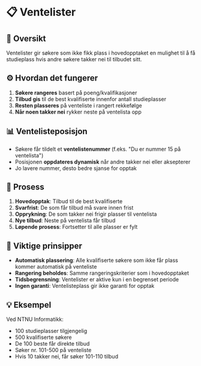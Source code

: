# 📋 Ventelister

## 🎯 Oversikt

Ventelister gir søkere som ikke fikk plass i hovedopptaket en mulighet til å få studieplass hvis andre søkere takker nei til tilbudet sitt.

## ⚙️ Hvordan det fungerer

1. **Søkere rangeres** basert på poeng/kvalifikasjoner
2. **Tilbud gis** til de best kvalifiserte innenfor antall studieplasser
3. **Resten plasseres** på venteliste i rangert rekkefølge
4. **Når noen takker nei** rykker neste på ventelista opp

## 📊 Ventelisteposisjon

- Søkere får tildelt et **ventelistenummer** (f.eks. "Du er nummer 15 på ventelista")
- Posisjonen **oppdateres dynamisk** når andre takker nei eller aksepterer
- Jo lavere nummer, desto bedre sjanse for opptak

## 🔄 Prosess

1. **Hovedopptak**: Tilbud til de best kvalifiserte
2. **Svarfrist**: De som får tilbud må svare innen frist
3. **Opprykning**: De som takker nei frigir plasser til ventelista
4. **Nye tilbud**: Neste på ventelista får tilbud
5. **Løpende prosess**: Fortsetter til alle plasser er fylt

## 🎯 Viktige prinsipper

- **Automatisk plassering**: Alle kvalifiserte søkere som ikke får plass kommer automatisk på venteliste
- **Rangering beholdes**: Samme rangeringskriterier som i hovedopptaket
- **Tidsbegrensning**: Ventelister er aktive kun i en begrenset periode
- **Ingen garanti**: Ventelisteplass gir ikke garanti for opptak

## 💡 Eksempel

Ved NTNU Informatikk:

- 100 studieplasser tilgjengelig
- 500 kvalifiserte søkere
- De 100 beste får direkte tilbud
- Søker nr. 101-500 på venteliste
- Hvis 10 takker nei, får søker 101-110 tilbud
